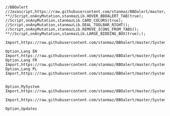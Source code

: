     //BBOalert
    //Javascript,https://raw.githubusercontent.com/stanmaz/BBOalert/master/Scripts/stanmazLib.js
    **//Script,onAnyMutation,stanmazLib.HOVER_BBOALERT_TAB(true);
    //Script,onAnyMutation,stanmazLib.CARD_COLORS(true);
    //Script,onAnyMutation,stanmazLib.DEAL_TOOLBAR_RIGHT();
    //Script,onAnyMutation,stanmazLib.REMOVE_ICONS_FROM_TABS();
    **//Script,onAnyMutation,stanmazLib.LARGE_BIDDING_BOX(true););

    Import,https://raw.githubusercontent.com/stanmaz/BBOalert/master/Systems/stanmaz/my_scripts.md

    Option,Lang EN
    Import,https://raw.githubusercontent.com/stanmaz/BBOalert/master/Systems/stanmaz/lang_en.md
    Option,Lang FR
    Import,https://raw.githubusercontent.com/stanmaz/BBOalert/master/Systems/stanmaz/lang_fr.md
    Option,Lang PL
    Import,https://raw.githubusercontent.com/stanmaz/BBOalert/master/Systems/stanmaz/lang_pl.md


    Option,MySystem
    Import,https://raw.githubusercontent.com/stanmaz/BBOalert/master/Systems/stanmaz/my_system.md

    Import,https://raw.githubusercontent.com/stanmaz/BBOalert/master/Systems/stanmaz/against_overcalls.md

    Option,Updates
